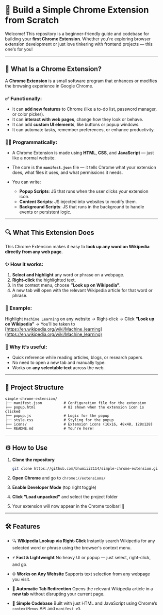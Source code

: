 # 🚀 Build a Simple Chrome Extension from Scratch

Welcome! This repository is a beginner-friendly guide and codebase for building your **first Chrome Extension**. Whether you're exploring browser extension development or just love tinkering with frontend projects — this one's for you!

---

## 🧠 What Is a Chrome Extension?

A **Chrome Extension** is a small software program that enhances or modifies the browsing experience in Google Chrome.

### ✅ Functionally:

- It can **add new features** to Chrome (like a to-do list, password manager, or color picker).
- It can **interact with web pages**, change how they look or behave.
- It can add **custom UI elements**, like buttons or popup windows.
- It can automate tasks, remember preferences, or enhance productivity.

### 🧑‍💻 Programmatically:

- A Chrome Extension is made using **HTML**, **CSS**, and **JavaScript** — just like a normal website.
- The core is the **`manifest.json`** file — it tells Chrome what your extension does, what files it uses, and what permissions it needs.
- You can write:

  - **Popup Scripts**: JS that runs when the user clicks your extension icon.
  - **Content Scripts**: JS injected into websites to modify them.
  - **Background Scripts**: JS that runs in the background to handle events or persistent logic.

---

## 🔍 What This Extension Does

This Chrome Extension makes it easy to **look up any word on Wikipedia directly from any web page**.

### ✨ How it works:

1. **Select and highlight** any word or phrase on a webpage.
2. **Right-click** the highlighted text.
3. In the context menu, choose **“Look up on Wikipedia”**.
4. A new tab will open with the relevant Wikipedia article for that word or phrase.

### 📌 Example:

Highlight `Machine Learning` on any website → Right-click → Click **“Look up on Wikipedia”** → You’ll be taken to [https://en.wikipedia.org/wiki/Machine_learning](https://en.wikipedia.org/wiki/Machine_learning)

### 🧠 Why it’s useful:

- Quick reference while reading articles, blogs, or research papers.
- No need to open a new tab and manually type.
- Works on **any selectable text** across the web.

---

## 📁 Project Structure

```
simple-chrome-extension/
├── manifest.json          # Configuration file for the extension
├── popup.html             # UI shown when the extension icon is clicked
├── popup.js               # Logic for the popup
├── style.css              # Styling for the popup
├── icons/                 # Extension icons (16x16, 48x48, 128x128)
└── README.md              # You're here!
```

---

## ⚙️ How to Use

1. **Clone the repository**

   ```bash
   git clone https://github.com/bhumiii2114/simple-chrome-extension.git
   ```

2. **Open Chrome** and go to `chrome://extensions/`

3. **Enable Developer Mode** (top right toggle)

4. **Click "Load unpacked"** and select the project folder

5. Your extension will now appear in the Chrome toolbar! 🎉

---


## 🛠 Features

* 🔍 **Wikipedia Lookup via Right-Click**
  Instantly search Wikipedia for any selected word or phrase using the browser's context menu.

* ⚡ **Fast & Lightweight**
  No heavy UI or popup — just select, right-click, and go.

* 🌐 **Works on Any Website**
  Supports text selection from any webpage you visit.

* 🧭 **Automatic Tab Redirection**
  Opens the relevant Wikipedia article in a **new tab** without disrupting your current page.

* 🧱 **Simple Codebase**
  Built with just HTML and JavaScript using Chrome’s `contextMenus` API and `manifest v3`.

